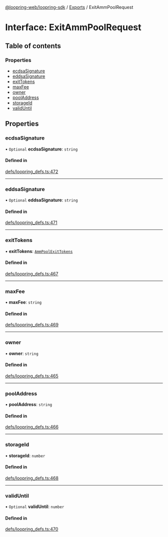 [@loopring-web/loopring-sdk](../README.md) / [Exports](../modules.md) / ExitAmmPoolRequest

# Interface: ExitAmmPoolRequest

## Table of contents

### Properties

- [ecdsaSignature](ExitAmmPoolRequest.md#ecdsasignature)
- [eddsaSignature](ExitAmmPoolRequest.md#eddsasignature)
- [exitTokens](ExitAmmPoolRequest.md#exittokens)
- [maxFee](ExitAmmPoolRequest.md#maxfee)
- [owner](ExitAmmPoolRequest.md#owner)
- [poolAddress](ExitAmmPoolRequest.md#pooladdress)
- [storageId](ExitAmmPoolRequest.md#storageid)
- [validUntil](ExitAmmPoolRequest.md#validuntil)

## Properties

### ecdsaSignature

• `Optional` **ecdsaSignature**: `string`

#### Defined in

[defs/loopring_defs.ts:472](https://github.com/Loopring/loopring_sdk/blob/538bd47/src/defs/loopring_defs.ts#L472)

___

### eddsaSignature

• `Optional` **eddsaSignature**: `string`

#### Defined in

[defs/loopring_defs.ts:471](https://github.com/Loopring/loopring_sdk/blob/538bd47/src/defs/loopring_defs.ts#L471)

___

### exitTokens

• **exitTokens**: [`AmmPoolExitTokens`](AmmPoolExitTokens.md)

#### Defined in

[defs/loopring_defs.ts:467](https://github.com/Loopring/loopring_sdk/blob/538bd47/src/defs/loopring_defs.ts#L467)

___

### maxFee

• **maxFee**: `string`

#### Defined in

[defs/loopring_defs.ts:469](https://github.com/Loopring/loopring_sdk/blob/538bd47/src/defs/loopring_defs.ts#L469)

___

### owner

• **owner**: `string`

#### Defined in

[defs/loopring_defs.ts:465](https://github.com/Loopring/loopring_sdk/blob/538bd47/src/defs/loopring_defs.ts#L465)

___

### poolAddress

• **poolAddress**: `string`

#### Defined in

[defs/loopring_defs.ts:466](https://github.com/Loopring/loopring_sdk/blob/538bd47/src/defs/loopring_defs.ts#L466)

___

### storageId

• **storageId**: `number`

#### Defined in

[defs/loopring_defs.ts:468](https://github.com/Loopring/loopring_sdk/blob/538bd47/src/defs/loopring_defs.ts#L468)

___

### validUntil

• `Optional` **validUntil**: `number`

#### Defined in

[defs/loopring_defs.ts:470](https://github.com/Loopring/loopring_sdk/blob/538bd47/src/defs/loopring_defs.ts#L470)
